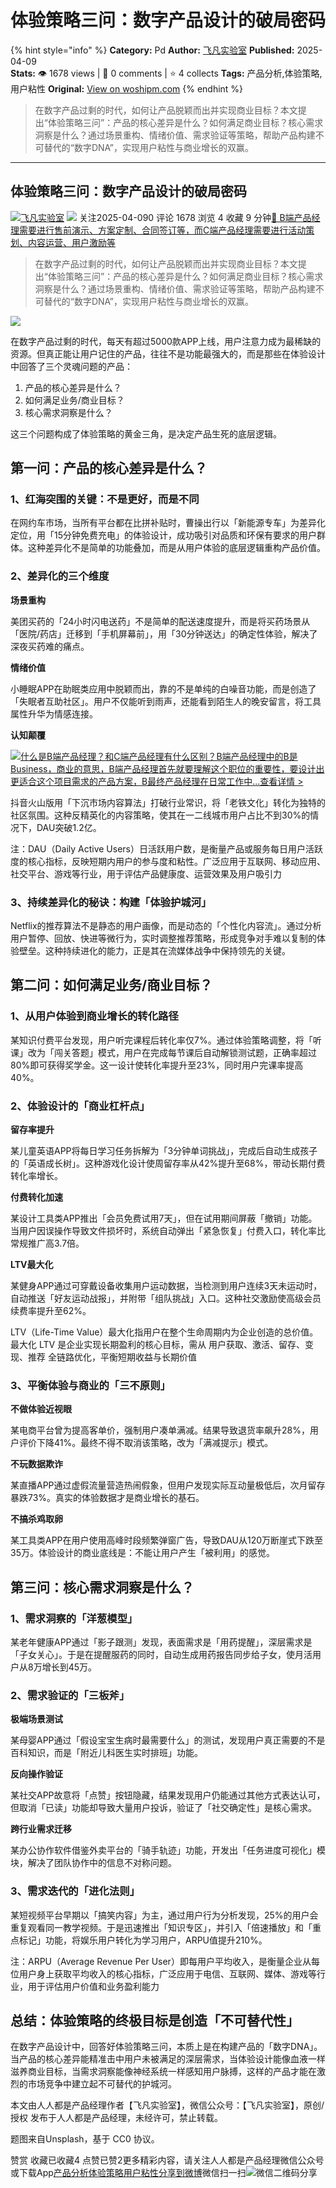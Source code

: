 # 体验策略三问：数字产品设计的破局密码
{% hint style="info" %}
**Category:** Pd
**Author:** [飞凡实验室](https://www.woshipm.com/u/630579)
**Published:** 2025-04-09  
**Stats:** 👁️ 1678 views | 💬 0 comments | ⭐ 4 collects
**Tags:** 产品分析,体验策略,用户粘性
**Original:** [View on woshipm.com](https://www.woshipm.com/pd/6201991.html)
{% endhint %}
> 在数字产品过剩的时代，如何让产品脱颖而出并实现商业目标？本文提出“体验策略三问”：产品的核心差异是什么？如何满足商业目标？核心需求洞察是什么？通过场景重构、情绪价值、需求验证等策略，帮助产品构建不可替代的“数字DNA”，实现用户粘性与商业增长的双赢。

---

## 体验策略三问：数字产品设计的破局密码

[![](https://image.woshipm.com/wp-files/2021/03/5lV6s4fH6FQ128RID5g2.jpg!/both/72x72)](https://www.woshipm.com/u/630579)[飞凡实验室](https://www.woshipm.com/u/630579) ![](https://static.woshipm.com/tag/1121_1@2x.png) 关注2025-04-090 评论 1678 浏览 4 收藏 9 分钟[🔗 B端产品经理需要进行售前演示、方案定制、合同签订等，而C端产品经理需要进行活动策划、内容运营、用户激励等](https://ke.qidianla.com/courses/bcpm)

> 在数字产品过剩的时代，如何让产品脱颖而出并实现商业目标？本文提出“体验策略三问”：产品的核心差异是什么？如何满足商业目标？核心需求洞察是什么？通过场景重构、情绪价值、需求验证等策略，帮助产品构建不可替代的“数字DNA”，实现用户粘性与商业增长的双赢。

![](https://image.woshipm.com/2025/02/13/8ad9cb90-ea04-11ef-bc62-00163e09d72f.png)

在数字产品过剩的时代，每天有超过5000款APP上线，用户注意力成为最稀缺的资源。但真正能让用户记住的产品，往往不是功能最强大的，而是那些在体验设计中回答了三个灵魂问题的产品：

1.  产品的核心差异是什么？
2.  如何满足业务/商业目标？
3.  核心需求洞察是什么？

这三个问题构成了体验策略的黄金三角，是决定产品生死的底层逻辑。

## 第一问：产品的核心差异是什么？

### 1、红海突围的关键：不是更好，而是不同

在网约车市场，当所有平台都在比拼补贴时，曹操出行以「新能源专车」为差异化定位，用「15分钟免费充电」的体验设计，成功吸引对品质和环保有要求的用户群体。这种差异化不是简单的功能叠加，而是从用户体验的底层逻辑重构产品价值。

### 2、差异化的三个维度

**场景重构**

美团买药的「24小时闪电送药」不是简单的配送速度提升，而是将买药场景从「医院/药店」迁移到「手机屏幕前」，用「30分钟送达」的确定性体验，解决了深夜买药难的痛点。

**情绪价值**

小睡眠APP在助眠类应用中脱颖而出，靠的不是单纯的白噪音功能，而是创造了「失眠者互助社区」。用户不仅能听到雨声，还能看到陌生人的晚安留言，将工具属性升华为情感连接。

**认知颠覆**

[![](https://image.woshipm.com/2023/07/27/6f50fd24-2c7f-11ee-875d-00163e0b5ff3.png)什么是B端产品经理？和C端产品经理有什么区别？B端产品经理中的B是Business，商业的意思，B端产品经理首先就要理解这个职位的重要性，要设计出更适合这个项目需求的产品方案，B最终产品经理在日常工作中...查看详情 >](https://ke.qidianla.com/courses/bcpm)

抖音火山版用「下沉市场内容算法」打破行业常识，将「老铁文化」转化为独特的社区氛围。这种反精英化的内容策略，使其在一二线城市用户占比不到30%的情况下，DAU突破1.2亿。

注：DAU（Daily Active Users）日活跃用户数，是衡量产品或服务每日用户活跃度的核心指标，反映短期内用户的参与度和粘性。广泛应用于互联网、移动应用、社交平台、游戏等行业，用于评估产品健康度、运营效果及用户吸引力

### 3、持续差异化的秘诀：构建「体验护城河」

Netflix的推荐算法不是静态的用户画像，而是动态的「个性化内容流」。通过分析用户暂停、回放、快进等微行为，实时调整推荐策略，形成竞争对手难以复制的体验壁垒。这种持续进化的能力，正是其在流媒体战争中保持领先的关键。

## 第二问：如何满足业务/商业目标？

### 1、从用户体验到商业增长的转化路径

某知识付费平台发现，用户听完课程后转化率仅7%。通过体验策略调整，将「听课」改为「闯关答题」模式，用户在完成每节课后自动解锁测试题，正确率超过80%即可获得奖学金。这一设计使转化率提升至23%，同时用户完课率提高40%。

### 2、体验设计的「商业杠杆点」

**留存率提升**

某儿童英语APP将每日学习任务拆解为「3分钟单词挑战」，完成后自动生成孩子的「英语成长树」。这种游戏化设计使周留存率从42%提升至68%，带动长期付费转化率增长。

**付费转化加速**

某设计工具类APP推出「会员免费试用7天」，但在试用期间屏蔽「撤销」功能。当用户因误操作导致文件损坏时，系统自动弹出「紧急恢复」付费入口，转化率比常规推广高3.7倍。

**LTV最大化**

某健身APP通过可穿戴设备收集用户运动数据，当检测到用户连续3天未运动时，自动推送「好友运动战报」，并附带「组队挑战」入口。这种社交激励使高级会员续费率提升至62%。

LTV（Life-Time Value）最大化指用户在整个生命周期内为企业创造的总价值。最大化 LTV 是企业实现长期盈利的核心目标，需从 用户获取、激活、留存、变现、推荐 全链路优化，平衡短期收益与长期价值

### 3、平衡体验与商业的「三不原则」

**不做体验近视眼**

某电商平台曾为提高客单价，强制用户凑单满减。结果导致退货率飙升28%，用户评价下降41%。最终不得不取消该策略，改为「满减提示」模式。

**不玩数据欺诈**

某直播APP通过虚假流量营造热闹假象，但用户发现实际互动量极低后，次月留存暴跌73%。真实的体验数据才是商业增长的基石。

**不搞杀鸡取卵**

某工具类APP在用户使用高峰时段频繁弹窗广告，导致DAU从120万断崖式下跌至35万。体验设计的商业底线是：不能让用户产生「被利用」的感觉。

## 第三问：核心需求洞察是什么？

### 1、需求洞察的「洋葱模型」

某老年健康APP通过「影子跟测」发现，表面需求是「用药提醒」，深层需求是「子女关心」。于是在提醒服药的同时，自动生成用药报告同步给子女，使月活用户从8万增长到45万。

### 2、需求验证的「三板斧」

**极端场景测试**

某母婴APP通过「假设宝宝生病时最需要什么」的测试，发现用户真正需要的不是百科知识，而是「附近儿科医生实时排班」功能。

**反向操作验证**

某社交APP故意将「点赞」按钮隐藏，结果发现用户仍能通过其他方式表达认可，但取消「已读」功能却导致大量用户投诉，验证了「社交确定性」是核心需求。

**跨行业需求迁移**

某办公协作软件借鉴外卖平台的「骑手轨迹」功能，开发出「任务进度可视化」模块，解决了团队协作中的信息不对称问题。

### 3、需求迭代的「进化法则」

某短视频平台早期以「搞笑内容」为主，通过用户行为分析发现，25%的用户会重复观看同一教学视频。于是迅速推出「知识专区」，并引入「倍速播放」和「重点标记」功能，将娱乐用户转化为学习用户，ARPU值提升210%。

注：ARPU（Average Revenue Per User）即每用户平均收入，是衡量企业从每位用户身上获取平均收入的核心指标，广泛应用于电信、互联网、媒体、游戏等行业，用于评估用户价值和业务盈利能力

## 总结：体验策略的终极目标是创造「不可替代性」

在数字产品设计中，回答好体验策略三问，本质上是在构建产品的「数字DNA」。当产品的核心差异能精准击中用户未被满足的深层需求，当体验设计能像血液一样滋养商业目标，当需求洞察能像神经系统一样感知用户脉搏，这样的产品才能在激烈的市场竞争中建立起不可替代的护城河。

本文由人人都是产品经理作者【飞凡实验室】，微信公众号：【飞凡实验室】，原创/授权 发布于人人都是产品经理，未经许可，禁止转载。

题图来自Unsplash，基于 CC0 协议。

赞赏 收藏已收藏4 点赞已赞2更多精彩内容，请关注人人都是产品经理微信公众号或下载App[产品分析](https://www.woshipm.com/tag/%e4%ba%a7%e5%93%81%e5%88%86%e6%9e%90)[体验策略](https://www.woshipm.com/tag/%e4%bd%93%e9%aa%8c%e7%ad%96%e7%95%a5)[用户粘性](https://www.woshipm.com/tag/%e7%94%a8%e6%88%b7%e7%b2%98%e6%80%a7)[分享到微博](https://service.weibo.com/share/share.php?appkey=2775287854&title=体验策略三问：数字产品设计的破局密码&url=https://www.woshipm.com/pd/6201991.html&pic=https://image.woshipm.com/2025/02/13/8ad9cb90-ea04-11ef-bc62-00163e09d72f.png)微信扫一扫![微信二维码](https://api.pwmqr.com/qrcode/create/?url=https://www.woshipm.com/pd/6201991.html)分享